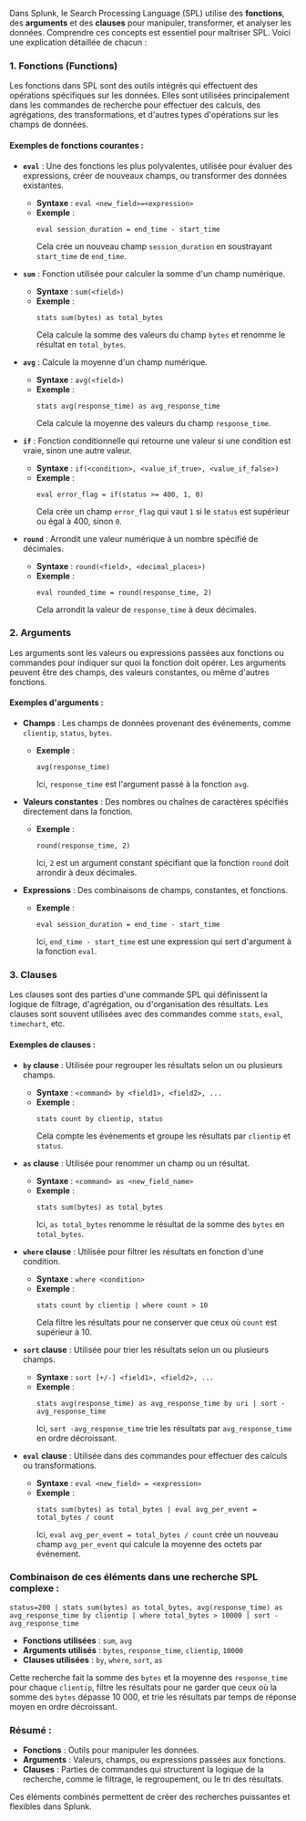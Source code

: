Dans Splunk, le Search Processing Language (SPL) utilise des **fonctions**, des **arguments** et des **clauses** pour manipuler, transformer, et analyser les données. Comprendre ces concepts est essentiel pour maîtriser SPL. Voici une explication détaillée de chacun :

### 1. **Fonctions (Functions)**
Les fonctions dans SPL sont des outils intégrés qui effectuent des opérations spécifiques sur les données. Elles sont utilisées principalement dans les commandes de recherche pour effectuer des calculs, des agrégations, des transformations, et d'autres types d'opérations sur les champs de données.

#### **Exemples de fonctions courantes :**

- **`eval`** : Une des fonctions les plus polyvalentes, utilisée pour évaluer des expressions, créer de nouveaux champs, ou transformer des données existantes.
  - **Syntaxe** : `eval <new_field>=<expression>`
  - **Exemple** : 
    ```spl
    eval session_duration = end_time - start_time
    ```
    Cela crée un nouveau champ `session_duration` en soustrayant `start_time` de `end_time`.

- **`sum`** : Fonction utilisée pour calculer la somme d'un champ numérique.
  - **Syntaxe** : `sum(<field>)`
  - **Exemple** :
    ```spl
    stats sum(bytes) as total_bytes
    ```
    Cela calcule la somme des valeurs du champ `bytes` et renomme le résultat en `total_bytes`.

- **`avg`** : Calcule la moyenne d'un champ numérique.
  - **Syntaxe** : `avg(<field>)`
  - **Exemple** :
    ```spl
    stats avg(response_time) as avg_response_time
    ```
    Cela calcule la moyenne des valeurs du champ `response_time`.

- **`if`** : Fonction conditionnelle qui retourne une valeur si une condition est vraie, sinon une autre valeur.
  - **Syntaxe** : `if(<condition>, <value_if_true>, <value_if_false>)`
  - **Exemple** :
    ```spl
    eval error_flag = if(status >= 400, 1, 0)
    ```
    Cela crée un champ `error_flag` qui vaut `1` si le `status` est supérieur ou égal à 400, sinon `0`.

- **`round`** : Arrondit une valeur numérique à un nombre spécifié de décimales.
  - **Syntaxe** : `round(<field>, <decimal_places>)`
  - **Exemple** :
    ```spl
    eval rounded_time = round(response_time, 2)
    ```
    Cela arrondit la valeur de `response_time` à deux décimales.

### 2. **Arguments**
Les arguments sont les valeurs ou expressions passées aux fonctions ou commandes pour indiquer sur quoi la fonction doit opérer. Les arguments peuvent être des champs, des valeurs constantes, ou même d'autres fonctions.

#### **Exemples d'arguments :**

- **Champs** : Les champs de données provenant des événements, comme `clientip`, `status`, `bytes`.
  - **Exemple** :
    ```spl
    avg(response_time)
    ```
    Ici, `response_time` est l'argument passé à la fonction `avg`.

- **Valeurs constantes** : Des nombres ou chaînes de caractères spécifiés directement dans la fonction.
  - **Exemple** :
    ```spl
    round(response_time, 2)
    ```
    Ici, `2` est un argument constant spécifiant que la fonction `round` doit arrondir à deux décimales.

- **Expressions** : Des combinaisons de champs, constantes, et fonctions.
  - **Exemple** :
    ```spl
    eval session_duration = end_time - start_time
    ```
    Ici, `end_time - start_time` est une expression qui sert d'argument à la fonction `eval`.

### 3. **Clauses**
Les clauses sont des parties d'une commande SPL qui définissent la logique de filtrage, d'agrégation, ou d'organisation des résultats. Les clauses sont souvent utilisées avec des commandes comme `stats`, `eval`, `timechart`, etc.

#### **Exemples de clauses :**

- **`by` clause** : Utilisée pour regrouper les résultats selon un ou plusieurs champs.
  - **Syntaxe** : `<command> by <field1>, <field2>, ...`
  - **Exemple** :
    ```spl
    stats count by clientip, status
    ```
    Cela compte les événements et groupe les résultats par `clientip` et `status`.

- **`as` clause** : Utilisée pour renommer un champ ou un résultat.
  - **Syntaxe** : `<command> as <new_field_name>`
  - **Exemple** :
    ```spl
    stats sum(bytes) as total_bytes
    ```
    Ici, `as total_bytes` renomme le résultat de la somme des `bytes` en `total_bytes`.

- **`where` clause** : Utilisée pour filtrer les résultats en fonction d'une condition.
  - **Syntaxe** : `where <condition>`
  - **Exemple** :
    ```spl
    stats count by clientip | where count > 10
    ```
    Cela filtre les résultats pour ne conserver que ceux où `count` est supérieur à 10.

- **`sort` clause** : Utilisée pour trier les résultats selon un ou plusieurs champs.
  - **Syntaxe** : `sort [+/-] <field1>, <field2>, ...`
  - **Exemple** :
    ```spl
    stats avg(response_time) as avg_response_time by uri | sort -avg_response_time
    ```
    Ici, `sort -avg_response_time` trie les résultats par `avg_response_time` en ordre décroissant.

- **`eval` clause** : Utilisée dans des commandes pour effectuer des calculs ou transformations.
  - **Syntaxe** : `eval <new_field> = <expression>`
  - **Exemple** :
    ```spl
    stats sum(bytes) as total_bytes | eval avg_per_event = total_bytes / count
    ```
    Ici, `eval avg_per_event = total_bytes / count` crée un nouveau champ `avg_per_event` qui calcule la moyenne des octets par événement.

### **Combinaison de ces éléments dans une recherche SPL complexe :**
```spl
status=200 | stats sum(bytes) as total_bytes, avg(response_time) as avg_response_time by clientip | where total_bytes > 10000 | sort -avg_response_time
```
- **Fonctions utilisées** : `sum`, `avg`
- **Arguments utilisés** : `bytes`, `response_time`, `clientip`, `10000`
- **Clauses utilisées** : `by`, `where`, `sort`, `as`

Cette recherche fait la somme des `bytes` et la moyenne des `response_time` pour chaque `clientip`, filtre les résultats pour ne garder que ceux où la somme des `bytes` dépasse 10 000, et trie les résultats par temps de réponse moyen en ordre décroissant.

### **Résumé :**
- **Fonctions** : Outils pour manipuler les données.
- **Arguments** : Valeurs, champs, ou expressions passées aux fonctions.
- **Clauses** : Parties de commandes qui structurent la logique de la recherche, comme le filtrage, le regroupement, ou le tri des résultats.

Ces éléments combinés permettent de créer des recherches puissantes et flexibles dans Splunk.